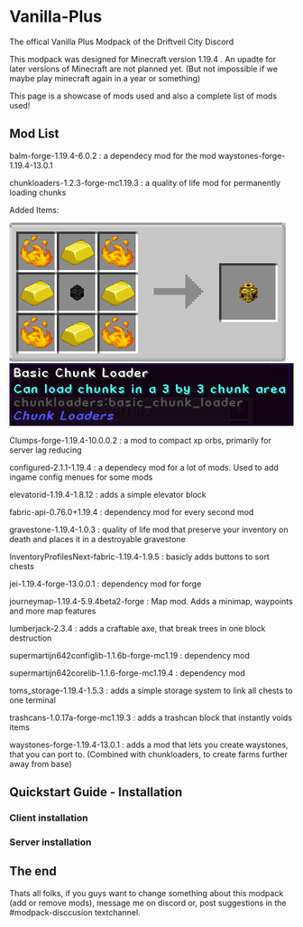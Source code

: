 # Vanilla-Plus
The offical Vanilla Plus Modpack of the Driftveil City Discord

This modpack was designed for Minecraft version 1.19.4 .
An upadte for later versions of Minecraft are not planned yet. (But not impossible if we maybe play minecraft again in a year or something)

This page is a showcase of mods used and also a complete list of mods used!

## Mod List

balm-forge-1.19.4-6.0.2 : a dependecy mod for the mod waystones-forge-1.19.4-13.0.1

chunkloaders-1.2.3-forge-mc1.19.3 : a quality of life mod for permanently loading chunks

Added Items:

![alt text][ChunkLoaderRecipe]
![alt text][ChunkLoader]

Clumps-forge-1.19.4-10.0.0.2 : a mod to compact xp orbs, primarily for server lag reducing

configured-2.1.1-1.19.4 : a dependecy mod for a lot of mods. Used to add ingame config menues for some mods

elevatorid-1.19.4-1.8.12 : adds a simple elevator block

fabric-api-0.76.0+1.19.4 : dependency mod for every second mod

gravestone-1.19.4-1.0.3 : quality of life mod that preserve your inventory on death and places it in a destroyable gravestone

InventoryProfilesNext-fabric-1.19.4-1.9.5 : basicly adds buttons to sort chests

jei-1.19.4-forge-13.0.0.1 : dependency mod for forge

journeymap-1.19.4-5.9.4beta2-forge : Map mod. Adds a minimap, waypoints and more map features

lumberjack-2.3.4 : adds a craftable axe, that break trees in one block destruction

supermartijn642configlib-1.1.6b-forge-mc1.19 : dependency mod 

supermartijn642corelib-1.1.6-forge-mc1.19.4 : dependency mod

toms_storage-1.19.4-1.5.3 : adds a simple storage system to link all chests to one terminal

trashcans-1.0.17a-forge-mc1.19.3 : adds a trashcan block that instantly voids items

waystones-forge-1.19.4-13.0.1 : adds a mod that lets you create waystones, that you can port to. (Combined with chunkloaders, to create farms further away from base)

## Quickstart Guide - Installation
### Client installation
### Server installation

## The end
Thats all folks, if you guys want to change something about this modpack (add or remove mods), message me on discord or, post suggestions in the #modpack-disccusion textchannel.





[ChunkLoaderRecipe]: https://github.com/Bust-Henry/Vanilla-Plus/blob/master/ChunkLoadingRecipes.gif "Title"
[ChunkLoader]: https://github.com/Bust-Henry/Vanilla-Plus/blob/master/ChunkLoading.gif "Title"
